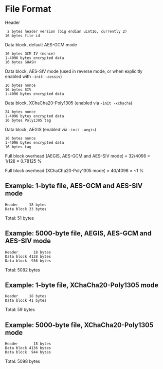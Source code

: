 File Format
===========

Header

	 2 bytes header version (big endian uint16, currently 2)
	16 bytes file id

Data block, default AES-GCM mode

	16 bytes GCM IV (nonce)
	1-4096 bytes encrypted data
	16 bytes GHASH

Data block, AES-SIV mode (used in reverse mode, or when explicitly enabled with `-init -aessiv`)

	16 bytes nonce
	16 bytes SIV
	1-4096 bytes encrypted data

Data block, XChaCha20-Poly1305 (enabled via `-init -xchacha`)

	24 bytes nonce
	1-4096 bytes encrypted data
	16 bytes Poly1305 tag

Data block, AEGIS (enabled via `-init -aegis`)

	16 bytes nonce
	1-4096 bytes encrypted data
	16 bytes tag

Full block overhead (AEGIS, AES-GCM and AES-SIV mode) = 32/4096 = 1/128 = 0.78125 %

Full block overhead (XChaCha20-Poly1305 mode) = 40/4096 = \~1 %

Example: 1-byte file, AES-GCM and AES-SIV mode
----------------------------------------------

	Header     18 bytes
	Data block 33 bytes

Total: 51 bytes

Example: 5000-byte file, AEGIS, AES-GCM and AES-SIV mode
--------------------------------------------------------

	Header       18 bytes
	Data block 4128 bytes
	Data block  936 bytes

Total: 5082 bytes

Example: 1-byte file, XChaCha20-Poly1305 mode
----------------------------------------------

	Header     18 bytes
	Data block 41 bytes

Total: 59 bytes

Example: 5000-byte file, XChaCha20-Poly1305 mode
----------------------------------------------

	Header       18 bytes
	Data block 4136 bytes
	Data block  944 bytes

Total: 5098 bytes
